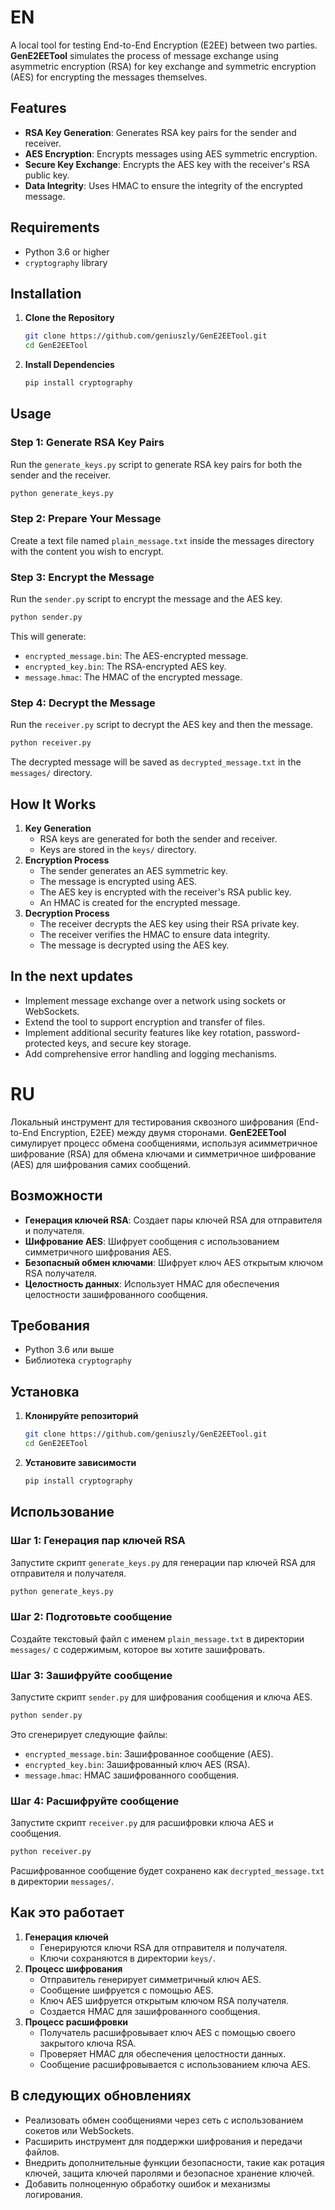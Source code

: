 # EN
A local tool for testing End-to-End Encryption (E2EE) between two parties. **GenE2EETool** simulates the process of message exchange using asymmetric encryption (RSA) for key exchange and symmetric encryption (AES) for encrypting the messages themselves.

## Features

- **RSA Key Generation**: Generates RSA key pairs for the sender and receiver.
- **AES Encryption**: Encrypts messages using AES symmetric encryption.
- **Secure Key Exchange**: Encrypts the AES key with the receiver's RSA public key.
- **Data Integrity**: Uses HMAC to ensure the integrity of the encrypted message.


## Requirements

- Python 3.6 or higher
- `cryptography` library

## Installation

1. **Clone the Repository**

   ```bash
   git clone https://github.com/geniuszly/GenE2EETool.git
   cd GenE2EETool
    ```
2. **Install Dependencies**
   ```bash
   pip install cryptography
    ```

## Usage
### Step 1: Generate RSA Key Pairs
Run the `generate_keys.py` script to generate RSA key pairs for both the sender and the receiver.
```bash
python generate_keys.py
```
### Step 2: Prepare Your Message
Create a text file named `plain_message.txt` inside the messages directory with the content you wish to encrypt.

### Step 3: Encrypt the Message
Run the `sender.py` script to encrypt the message and the AES key.
```bash
python sender.py
```
This will generate:

- `encrypted_message.bin`: The AES-encrypted message.
- `encrypted_key.bin`: The RSA-encrypted AES key.
- `message.hmac`: The HMAC of the encrypted message.

### Step 4: Decrypt the Message
Run the `receiver.py` script to decrypt the AES key and then the message.
```bash
python receiver.py
```
The decrypted message will be saved as `decrypted_message.txt` in the `messages/` directory.

## How It Works
1. **Key Generation**
   - RSA keys are generated for both the sender and receiver.
   - Keys are stored in the `keys/` directory.
2. **Encryption Process**
   - The sender generates an AES symmetric key.
   - The message is encrypted using AES.
   - The AES key is encrypted with the receiver's RSA public key.
   - An HMAC is created for the encrypted message.
3. **Decryption Process**
   - The receiver decrypts the AES key using their RSA private key.
   - The receiver verifies the HMAC to ensure data integrity.
   - The message is decrypted using the AES key.

## In the next updates
- Implement message exchange over a network using sockets or WebSockets.
- Extend the tool to support encryption and transfer of files.
- Implement additional security features like key rotation, password-protected keys, and secure key storage.
- Add comprehensive error handling and logging mechanisms.

# RU
Локальный инструмент для тестирования сквозного шифрования (End-to-End Encryption, E2EE) между двумя сторонами. **GenE2EETool** симулирует процесс обмена сообщениями, используя асимметричное шифрование (RSA) для обмена ключами и симметричное шифрование (AES) для шифрования самих сообщений.

## Возможности

- **Генерация ключей RSA**: Создает пары ключей RSA для отправителя и получателя.
- **Шифрование AES**: Шифрует сообщения с использованием симметричного шифрования AES.
- **Безопасный обмен ключами**: Шифрует ключ AES открытым ключом RSA получателя.
- **Целостность данных**: Использует HMAC для обеспечения целостности зашифрованного сообщения.


## Требования

- Python 3.6 или выше
- Библиотека  `cryptography` 

## Установка

1. **Клонируйте репозиторий**

   ```bash
   git clone https://github.com/geniuszly/GenE2EETool.git
   cd GenE2EETool
    ```
2. **Установите зависимости**
   ```bash
   pip install cryptography
    ```

## Использование
### Шаг 1: Генерация пар ключей RSA
Запустите скрипт `generate_keys.py` для генерации пар ключей RSA для отправителя и получателя.
```bash
python generate_keys.py
```
### Шаг 2: Подготовьте сообщение
Создайте текстовый файл с именем `plain_message.txt` в директории `messages/` с содержимым, которое вы хотите зашифровать.

### Шаг 3: Зашифруйте сообщение
Запустите скрипт `sender.py` для шифрования сообщения и ключа AES.
```bash
python sender.py
```
Это сгенерирует следующие файлы:

- `encrypted_message.bin`: Зашифрованное сообщение (AES).
- `encrypted_key.bin`: Зашифрованный ключ AES (RSA).
- `message.hmac`: HMAC зашифрованного сообщения.

### Шаг 4: Расшифруйте сообщение
Запустите скрипт `receiver.py` для расшифровки ключа AES и сообщения.
```bash
python receiver.py
```
Расшифрованное сообщение будет сохранено как  `decrypted_message.txt` в директории `messages/`.

## Как это работает
1. **Генерация ключей**
   - Генерируются ключи RSA для отправителя и получателя.
   - Ключи сохраняются в директории `keys/`.
2. **Процесс шифрования**
   - Отправитель генерирует симметричный ключ AES.
   - Сообщение шифруется с помощью AES.
   - Ключ AES шифруется открытым ключом RSA получателя.
   - Создается HMAC для зашифрованного сообщения.
3. **Процесс расшифровки**
   - Получатель расшифровывает ключ AES с помощью своего закрытого ключа RSA.
   - Проверяет HMAC для обеспечения целостности данных.
   - Сообщение расшифровывается с использованием ключа AES.

## В следующих обновлениях
- Реализовать обмен сообщениями через сеть с использованием сокетов или WebSockets.
- Расширить инструмент для поддержки шифрования и передачи файлов.
- Внедрить дополнительные функции безопасности, такие как ротация ключей, защита ключей паролями и безопасное хранение ключей.
- Добавить полноценную обработку ошибок и механизмы логирования.
